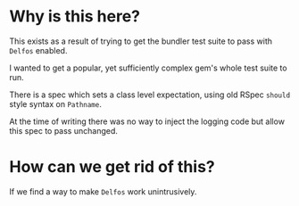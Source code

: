 # Why is this here?
This exists as a result of trying to get the bundler test suite to pass with `Delfos` enabled.

I wanted to get a popular, yet sufficiently complex gem's whole test suite to run.

There is a spec which sets a class level expectation, using old RSpec `should` style syntax on `Pathname`.

At the time of writing there was no way to inject the logging code but allow this spec to pass unchanged.

# How can we get rid of this?

If we find a way to make `Delfos` work unintrusively.
